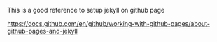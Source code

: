 This is a good reference to setup jekyll on github page

https://docs.github.com/en/github/working-with-github-pages/about-github-pages-and-jekyll